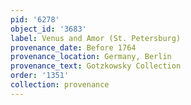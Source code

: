 ```yaml
---
pid: '6278'
object_id: '3683'
label: Venus and Amor (St. Petersburg)
provenance_date: Before 1764
provenance_location: Germany, Berlin
provenance_text: Gotzkowsky Collection
order: '1351'
collection: provenance
---
```

